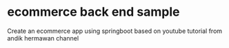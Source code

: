 # ecommerce back end sample

Create an ecommerce app using springboot based on youtube tutorial from andik hermawan channel
